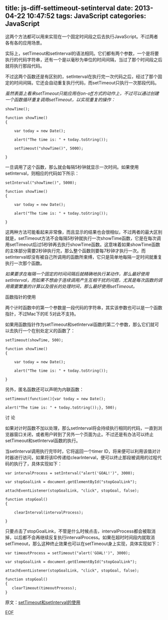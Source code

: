 title: js-diff-settimeout-setinterval
date: 2013-04-22 10:47:52
tags: JavaScript
categories: JavaScript
---

这两个方法都可以用来实现在一个固定时间段之后去执行JavaScript。不过两者各有各的应用场景。

实际上，setTimeout和setInterval的语法相同。它们都有两个参数，一个是将要执行的代码字符串，还有一个是以毫秒为单位的时间间隔，当过了那个时间段之后就将执行那段代码。

不过这两个函数还是有区别的，setInterval在执行完一次代码之后，经过了那个固定的时间间隔，它还会自动重复执行代码，而setTimeout只执行一次那段代码。

*虽然表面上看来setTimeout只能应用在on-off方式的动作上，不过可以通过创建一个函数循环重复调用setTimeout，以实现重复的操作：*


    showTime();

    function showTime()
    {

        var today = new Date();

        alert("The time is: " + today.toString());

        setTimeout("showTime()", 5000);

    }


一旦调用了这个函数，那么就会每隔5秒钟就显示一次时间。如果使用setInterval，则相应的代码如下所示：

    setInterval("showTime()", 5000);

    function showTime()
    {

        var today = new Date();

        alert("The time is: " + today.toString());

    }


这两种方法可能看起来非常像，而且显示的结果也会很相似，不过两者的最大区别就是，setTimeout方法不会每隔5秒钟就执行一次showTime函数，它是在每次调用setTimeout后过5秒钟再去执行showTime函数。这意味着如果showTime函数的主体部分需要2秒钟执行完，那么整个函数则要每7秒钟才执行一次。而setInterval却没有被自己所调用的函数所束缚，它只是简单地每隔一定时间就重复执行一次那个函数。

*如果要求在每隔一个固定的时间间隔后就精确地执行某动作，那么最好使用setInterval，而如果不想由于连续调用产生互相干扰的问题，尤其是每次函数的调用需要繁重的计算以及很长的处理时间，那么最好使用setTimeout。*

<!-- more -->
    
函数指针的使用

两个计时函数中的第一个参数是一段代码的字符串，其实该参数也可以是一个函数指针，不过Mac下的IE 5对此不支持。

如果用函数指针作为setTimeout和setInterval函数的第二个参数，那么它们就可以去执行一个在别处定义的函数了：

    setTimeout(showTime, 500);

    function showTime()
    {

        var today = new Date();

        alert("The time is: " + today.toString());

    }

另外，匿名函数还可以声明为内联函数：

    setTimeout(function(){var today = new Date();

    alert("The time is: " + today.toString());}, 500);


讨 论

如果对计时函数不加以处理，那么setInterval将会持续执行相同的代码，一直到浏览器窗口关闭，或者用户转到了另外一个页面为止。不过还是有办法可以终止setTimeout和setInterval函数的执行。

当setInterval调用执行完毕时，它将返回一个timer ID，将来便可以利用该值对计时器进行访问，如果将该ID传递给clearInterval，便可以终止那段被调用的过程代码的执行了，具体实现如下：

    var intervalProcess = setInterval("alert('GOAL!')", 3000);

    var stopGoalLink = document.getElementById("stopGoalLink");

    attachEventListener(stopGoalLink, "click", stopGoal, false);

    function stopGoal()
    {

        clearInterval(intervalProcess);

    }


只要点击了stopGoalLink，不管是什么时候点击，intervalProcess都会被取消掉，以后都不会再继续反复执行intervalProcess。如果在超时时间段内就取消setTimeout，那么这种终止效果也可以在setTimeout身上实现，具体实现如下：

    var timeoutProcess = setTimeout("alert('GOAL!')", 3000);

    var stopGoalLink = document.getElementById("stopGoalLink");

    attachEventListener(stopGoalLink, "click", stopGoal, false);

    function stopGoal()
    {
       clearTimeout(timeoutProcess);
    }

原文：[setTimeout和setInterval的使用](http://www.cnblogs.com/qiantuwuliang/archive/2009/06/20/1507304.html)

<abbr title="End of file">EOF</abbr>
